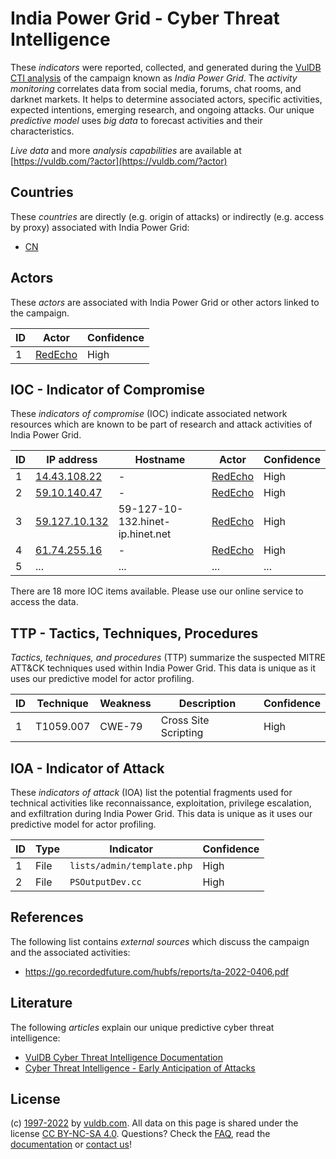 # India Power Grid - Cyber Threat Intelligence

These _indicators_ were reported, collected, and generated during the [VulDB CTI analysis](https://vuldb.com/?kb.cti) of the campaign known as _India Power Grid_. The _activity monitoring_ correlates data from social media, forums, chat rooms, and darknet markets. It helps to determine associated actors, specific activities, expected intentions, emerging research, and ongoing attacks. Our unique _predictive model_ uses _big data_ to forecast activities and their characteristics.

_Live data_ and more _analysis capabilities_ are available at [https://vuldb.com/?actor](https://vuldb.com/?actor)

## Countries

These _countries_ are directly (e.g. origin of attacks) or indirectly (e.g. access by proxy) associated with India Power Grid:

* [CN](https://vuldb.com/?country.cn)

## Actors

These _actors_ are associated with India Power Grid or other actors linked to the campaign.

ID | Actor | Confidence
-- | ----- | ----------
1 | [RedEcho](https://vuldb.com/?actor.redecho) | High

## IOC - Indicator of Compromise

These _indicators of compromise_ (IOC) indicate associated network resources which are known to be part of research and attack activities of India Power Grid.

ID | IP address | Hostname | Actor | Confidence
-- | ---------- | -------- | ----- | ----------
1 | [14.43.108.22](https://vuldb.com/?ip.14.43.108.22) | - | [RedEcho](https://vuldb.com/?actor.redecho) | High
2 | [59.10.140.47](https://vuldb.com/?ip.59.10.140.47) | - | [RedEcho](https://vuldb.com/?actor.redecho) | High
3 | [59.127.10.132](https://vuldb.com/?ip.59.127.10.132) | 59-127-10-132.hinet-ip.hinet.net | [RedEcho](https://vuldb.com/?actor.redecho) | High
4 | [61.74.255.16](https://vuldb.com/?ip.61.74.255.16) | - | [RedEcho](https://vuldb.com/?actor.redecho) | High
5 | ... | ... | ... | ...

There are 18 more IOC items available. Please use our online service to access the data.

## TTP - Tactics, Techniques, Procedures

_Tactics, techniques, and procedures_ (TTP) summarize the suspected MITRE ATT&CK techniques used within India Power Grid. This data is unique as it uses our predictive model for actor profiling.

ID | Technique | Weakness | Description | Confidence
-- | --------- | -------- | ----------- | ----------
1 | T1059.007 | CWE-79 | Cross Site Scripting | High

## IOA - Indicator of Attack

These _indicators of attack_ (IOA) list the potential fragments used for technical activities like reconnaissance, exploitation, privilege escalation, and exfiltration during India Power Grid. This data is unique as it uses our predictive model for actor profiling.

ID | Type | Indicator | Confidence
-- | ---- | --------- | ----------
1 | File | `lists/admin/template.php` | High
2 | File | `PSOutputDev.cc` | High

## References

The following list contains _external sources_ which discuss the campaign and the associated activities:

* https://go.recordedfuture.com/hubfs/reports/ta-2022-0406.pdf

## Literature

The following _articles_ explain our unique predictive cyber threat intelligence:

* [VulDB Cyber Threat Intelligence Documentation](https://vuldb.com/?kb.cti)
* [Cyber Threat Intelligence - Early Anticipation of Attacks](https://www.scip.ch/en/?labs.20201022)

## License

(c) [1997-2022](https://vuldb.com/?kb.changelog) by [vuldb.com](https://vuldb.com/?kb.about). All data on this page is shared under the license [CC BY-NC-SA 4.0](https://creativecommons.org/licenses/by-nc-sa/4.0/). Questions? Check the [FAQ](https://vuldb.com/?kb.faq), read the [documentation](https://vuldb.com/?kb) or [contact us](https://vuldb.com/?contact)!

